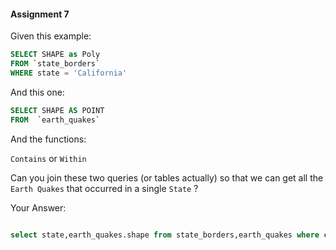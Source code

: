 #### Assignment 7

Given this example:

```sql
SELECT SHAPE as Poly 
FROM `state_borders` 
WHERE state = 'California'
```

And this one:

```sql
SELECT SHAPE AS POINT
FROM  `earth_quakes` 
```

And the functions:

`Contains` or `Within`

Can you join these two queries (or tables actually) so that we can get 
all the `Earth Quakes` that occurred in a single `State` ?


Your Answer:

```sql

select state,earth_quakes.shape from state_borders,earth_quakes where contains(state_borders.shape,earth_quakes.shape) and state="California"



```
